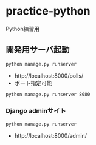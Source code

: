 # practice-python
Python練習用

## 開発用サーバ起動
```bash
python manage.py runserver
```
- http://localhost:8000/polls/
- ポート指定可能
```bash
python manage.py runserver 8080
```
### Django adminサイト
```bash
python manage.py runserver
```
- http://localhost:8000/admin/
